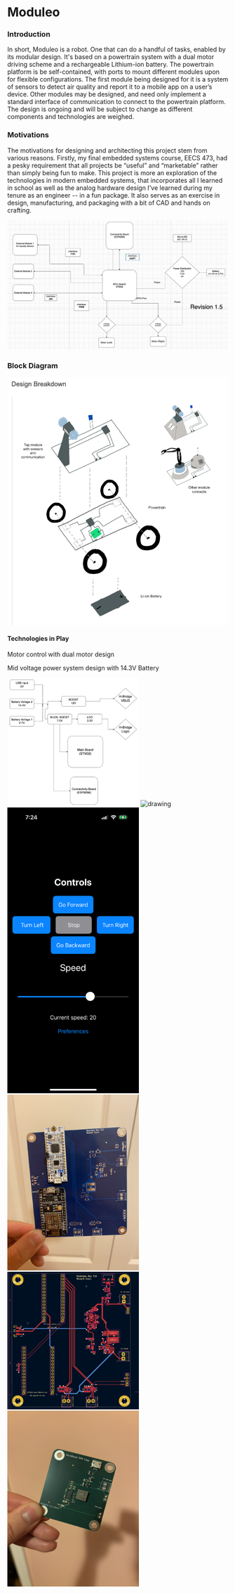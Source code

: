# Moduleo

### Introduction
In short, Moduleo is a robot. One that can do a handful of tasks, enabled by its modular design. It's based on a powertrain system with a dual motor driving scheme and a rechargeable Lithium-ion battery. The powertrain platform is be self-contained, with ports to mount different modules upon for flexible configurations. The first module being designed for it is a system of sensors to detect air quality and report it to a mobile app on a user’s device. Other modules may be designed, and need only implement a standard interface of communication to connect to the powertrain platform. The design is ongoing and will be subject to change as different components and technologies are weighed.


### Motivations
The motivations for designing and architecting this project stem from various reasons. Firstly, my final embedded systems course, EECS 473, had a pesky requirement that all projects be “useful” and “marketable” rather than simply being fun to make. This project is more an exploration of the technologies in modern embedded systems, that incorporates all I learned in school as well as the analog hardware design I've learned during my tenure as an engineer -- in a fun package. It also serves as an exercise in design, manufacturing, and packaging with a bit of CAD and hands on crafting.


<img src="img/blockDiagram.png" alt="drawing" width="600"/>


### Block Diagram
<img src="img/earlySketch.png" alt="drawing" width="600"/>

#### Technologies in Play
Motor control with dual motor design

Mid voltage power system design with 14.3V Battery




<img src="img/powerTree.png" alt="drawing" width="300"/>

<img src="img/fullsetup.jpeg" alt="drawing" width="300"/>


<img src="img/phoneUI.PNG" alt="drawing" width="300"/>




<img src="img/prettySetup.jpeg" alt="drawing" width="300"/>


<img src="img/layout_moduleo.png" alt="drawing" width="300"/>

<img src="img/buckboostPortion.jpeg" alt="drawing" width="300"/>




